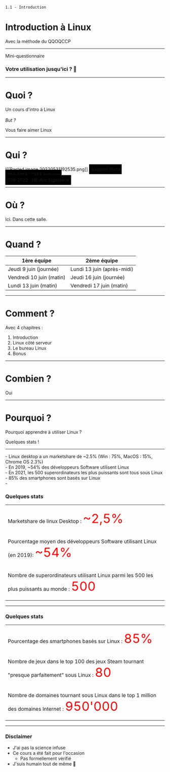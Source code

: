 <!-- slide bg="https://i.imgur.com/GsxGhFY.png" -->
<!-- slide data-background-opacity="0.2"  -->
<!-- slide data.background-transition="slide" -->

`1.1 - Introduction`
# Introduction à Linux
Avec la méthode du QQOQCCP

---

Mini-questionnaire

### Votre utilisation jusqu'ici ? 🤔

---
# Quoi ?
Un cours d'intro à Linux <br><br>
*But  ?*<div class="fragment">Vous faire aimer Linux</div>

---

# Qui ?
![[Pasted image 20220531192535.png]]
<grid border="1px solid black" style="background-color: black; padding: .5em;" align="left">
Valentin Prétat<br>2016-2019 : CEFF Industrie<br>2019-2022 : HE-Arc Ingénierie</grid>

---

# Où ?
Ici. Dans cette salle.

---

# Quand ?

| 1ère équipe              | 2ème équipe                |
| ------------------------ | -------------------------- |
| Jeudi 9 juin (journée)   | Lundi 13 juin (après-midi) |
| Vendredi 10 juin (matin) | Jeudi 16 juin (journée)    |
| Lundi 13 juin (matin)    | Vendredi 17 juin (matin)   |

---

# Comment ?
Avec 4 chapitres :
1. Introduction
2. Linux côté serveur
3. Le bureau Linux
4. Bonus

---

# Combien ?
<div class="fragment">Oui</div>

---

# Pourquoi ?
Pourquoi apprendre à utiliser Linux ?
<div class="fragment">Quelques stats !</div>

---

<aside class="notes">
- Linux desktop a un marketshare de ~2.5% (Win : 75%, MacOS : 15%, Chrome OS 2.3%)<br>
- En 2019, ~54% des développeurs Software utilisent Linux<br>
- En 2021, les 500 superordinateurs les plus puissants sont tous sous Linux<br>
- 85% des smartphones sont basés sur Linux<br>
- 
</aside>


### Quelques stats

|                                                                                                                                                                                       |
| ------------------------------------------------------------------------------------------------------------------------------------------------------------------------------------- |
| <p class="fragment">Marketshare de linux Desktop : <span class="fragment" style="color: red; font-size: 2.5rem;">~2,5%</span></p>                                                     |
| <p class="fragment">Pourcentage moyen des développeurs Software utilisant Linux (en 2019): <span class="fragment" style="color: red; font-size: 2.5rem;">~54%</span> </p>                  |
| <p class="fragment">Nombre de superordinateurs utilisant Linux parmi les 500 les plus puissants au monde : <span class="fragment" style="color: red; font-size: 2.5rem;">500</span></p> |

---

### Quelques stats

|                                                                                                                                                                                            |
| ------------------------------------------------------------------------------------------------------------------------------------------------------------------------------------------ |
| <p class="fragment">Pourcentage des smartphones basés sur Linux : <span class="fragment" style="color: red; font-size: 2.5rem;">85%</span></p>                                   |
| <p class="fragment">Nombre de jeux dans le top 100 des jeux Steam tournant "presque parfaitement" sous Linux : <span class="fragment" style="color: red; font-size: 2.5rem;">80</span></p> |
| <p class="fragment">Nombre de domaines tournant sous Linux dans le top 1 million des domaines Internet : <span class="fragment" style="color: red; font-size: 2.5rem;">950'000</span></p>                                                                                                                                                                                           |

---

### Disclaimer
- J'ai pas la science infuse
- Ce cours a été fait pour l'occasion
	- Pas formellement vérifié
- J'suis humain tout de même 🙂